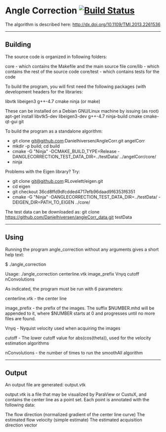 # Angle Correction [![Build Status](https://travis-ci.com/Danielhiversen/AngleCorr.svg?token=VnLvwWiKx6V2ymqpgXFo&branch=master)](https://travis-ci.com/Danielhiversen/AngleCorr)

The algorithm is described here: http://dx.doi.org/10.1109/TMI.2013.2261536

----------------------------------------------------------------------------
Building
-----------------------------------------------------------------------------
The source code is organized in following folders:

core - which contains the Makefile and the main source file
core/lib - which contains the rest of the source code
core/test - which contains tests for the code

To build the program, you will first need the following packages (with development headers for the libraries:

libvtk
libeigen3
g++-4.7
cmake
ninja (or make)

These can be installed on a Debian GNU/Linux machine by issuing (as root)
apt-get install libvtk5-dev libeigen3-dev g++-4.7 ninja-build cmake cmake-qt-gui git

To build the program as a standalone algorithm:
  - git clone  git@github.com:Danielhiversen/AngleCorr.git angelCorr
  - mkdir -p build; cd build
  - cmake -G "Ninja" -DCMAKE_BUILD_TYPE=Release -DANGLECORRECTION_TEST_DATA_DIR=../testData/ ../angelCorr/core/
  - ninja

Problems with the Eigen library?
Try:
  - git clone git@github.com:RLovelett/eigen.git
  - cd eigen
  - git checkout 36cd8ffd9dfcdded4717efb96daad9f6353f6351
  - cmake -G "Ninja" -DANGLECORRECTION_TEST_DATA_DIR=../testData/ -DEIGEN_DIR=PATH_TO_EIGEN ../core/


The test data can be downloaded as: git clone https://github.com/Danielhiversen/angleCorr_data.git testData

-----------------------------------------------------------------------------
Using
-----------------------------------------------------------------------------

Running the program angle_correction without any arguments gives a short help text:

$ ./angle_correction 

Usage: ./angle_correction centerline.vtk image_prefix Vnyq cutoff nConvolutions


As indicated, the program must be run with 6 parameters:

centerline.vtk 	 - the center line

image_prefix 	 - the prefix of the images. The suffix $NUMBER.mhd will be appended to it, 
		   where $NUMBER starts at 0 and progresses until no more files are found.

Vnyq 		 - Nyquist velocity used when acquiring the images

cutoff 		 - The lower cutoff value for abs(cos(theta)), used for the velocity estimation algorithms

nConvolutions 	 - the number of times to run the smoothAll algorithm

-----------------------------------------------------------------------------
Output
-----------------------------------------------------------------------------

An output file are generated: output.vtk

output.vtk is a file that may be visualized by ParaView or CustuX, and contains the center line as a point set. Each point is annotated with the following data:

The flow direction (normalized gradient of the center line curve)
The estimated flow velocity (simple estimate)
The estimated acquisition direction vector
